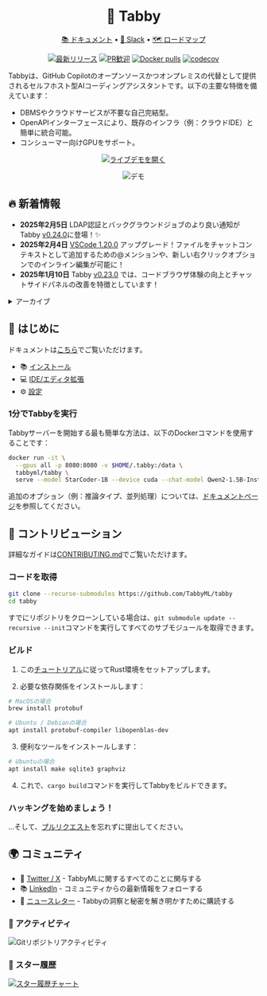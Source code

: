 <div align="center">

# 🐾 Tabby

[📚 ドキュメント](https://tabby.tabbyml.com/docs/welcome/) • [💬 Slack](https://links.tabbyml.com/join-slack) • [🗺️ ロードマップ](https://tabby.tabbyml.com/docs/roadmap/)

[![最新リリース](https://shields.io/github/v/release/TabbyML/tabby)](https://github.com/TabbyML/tabby/releases/latest)
[![PR歓迎](https://img.shields.io/badge/PRs-welcome-brightgreen.svg?style=flat-square)](https://makeapullrequest.com)
[![Docker pulls](https://img.shields.io/docker/pulls/tabbyml/tabby)](https://hub.docker.com/r/tabbyml/tabby)
[![codecov](https://codecov.io/gh/TabbyML/tabby/graph/badge.svg?token=WYVVH8MKK3)](https://codecov.io/gh/TabbyML/tabby)

</div>

Tabbyは、GitHub Copilotのオープンソースかつオンプレミスの代替として提供されるセルフホスト型AIコーディングアシスタントです。以下の主要な特徴を備えています：
* DBMSやクラウドサービスが不要な自己完結型。
* OpenAPIインターフェースにより、既存のインフラ（例：クラウドIDE）と簡単に統合可能。
* コンシューマー向けGPUをサポート。

<p align="center">
  <a target="_blank" href="https://tabby.tabbyml.com"><img alt="ライブデモを開く" src="https://img.shields.io/badge/OPEN_LIVE_DEMO-blue?logo=xcode&style=for-the-badge&logoColor=green"></a>
</p>

<p align="center">
  <img alt="デモ" src="https://user-images.githubusercontent.com/388154/230440226-9bc01d05-9f57-478b-b04d-81184eba14ca.gif">
</p>

## 🔥 新着情報
* **2025年2月5日** LDAP認証とバックグラウンドジョブのより良い通知がTabby [v0.24.0](https://github.com/TabbyML/tabby/releases/tag/v0.24.0)に登場！✨
* **2025年2月4日** [VSCode 1.20.0](https://marketplace.visualstudio.com/items/TabbyML.vscode-tabby/changelog) アップグレード！ファイルをチャットコンテキストとして追加するための@メンションや、新しい右クリックオプションでのインライン編集が可能に！
* **2025年1月10日** Tabby [v0.23.0](https://github.com/TabbyML/tabby/releases/tag/v0.23.0) では、コードブラウザ体験の向上とチャットサイドパネルの改善を特徴としています！

<details>
  <summary>アーカイブ</summary>
* **2024年12月24日** Tabby [v0.22.0](https://github.com/TabbyML/tabby/releases/tag/v0.22.0)に**通知ボックス**を導入！
* **2024年12月6日** Llamafileデプロイメント統合と強化されたアンサーエンジンユーザー体験がTabby [v0.21.0](https://github.com/TabbyML/tabby/releases/tag/v0.21.0)に登場！🚀
* **2024年11月10日** Tabby [v0.20.0](https://github.com/TabbyML/tabby/releases/tag/v0.20.0) では、アンサーエンジンで異なるバックエンドチャットモデル間の切り替えがサポートされます！
* **2024年10月30日** Tabby [v0.19.0](https://github.com/TabbyML/tabby/releases/tag/v0.19.0) では、メインページに最近共有されたスレッドを表示し、発見しやすくしています。
* **2024年7月9日** 🎉 [Codestral統合をTabbyで発表](https://tabby.tabbyml.com/blog/2024/07/09/tabby-codestral/)！
* **2024年7月5日** Tabby [v0.13.0](https://github.com/TabbyML/tabby/releases/tag/v0.13.0) は、内部エンジニアリングチームのための中央知識エンジンである***アンサーエンジン***を導入。開発チームの内部データとシームレスに統合し、開発者に信頼性の高い正確な回答を提供します。
* **2024年6月13日** [VSCode 1.7](https://marketplace.visualstudio.com/items/TabbyML.vscode-tabby/changelog) は、コーディング体験全体を通じて多用途なチャット体験を提供する重要なマイルストーンです。最新の**サイドパネルでのチャット**や**チャットコマンドによる編集**をお試しください！
* **2024年6月10日** 最新の📃ブログ投稿がTabbyでの[強化されたコードコンテキスト理解](https://tabby.tabbyml.com/blog/2024/06/11/rank-fusion-in-tabby-code-completion/)について公開されました！
* **2024年6月6日** Tabby [v0.12.0](https://github.com/TabbyML/tabby/releases/tag/v0.12.0) リリースでは、🔗**シームレスな統合**（Gitlab SSO、セルフホストGitHub/GitLabなど）、⚙️**柔軟な設定**（HTTP API統合）、🌐**拡張された機能**（コードブラウザでのリポジトリコンテキスト）を提供します。
* **2024年5月22日** Tabby [VSCode 1.6](https://marketplace.visualstudio.com/items?itemName=TabbyML.vscode-tabby) は、インライン補完での**複数の選択肢**や、**自動生成されたコミットメッセージ**🐱💻を提供します！
* **2024年5月11日** [v0.11.0](https://github.com/TabbyML/tabby/releases/tag/v0.11.0) は、📊**ストレージ使用量**の統計、🔗**GitHub & GitLab**の統合、📋**アクティビティ**ページ、待望の🤖**Ask Tabby**機能を含む重要なエンタープライズアップグレードをもたらします！
* **2024年4月22日** [v0.10.0](https://github.com/TabbyML/tabby/releases/tag/v0.10.0) がリリースされ、Tabby使用のチーム別分析を行う最新の**レポート**タブを特徴としています。
* **2024年4月19日** 📣 Tabbyは、コード補完のための[ローカルに関連するスニペット](https://github.com/TabbyML/tabby/pull/1844)（ローカルLSPからの宣言や最近変更されたコード）を組み込みました！
* **2024年4月17日** CodeGemmaとCodeQwenモデルシリーズが[公式レジストリ](https://tabby.tabbyml.com/docs/models/)に追加されました！
* **2024年3月20日** [v0.9](https://github.com/TabbyML/tabby/releases/tag/v0.9.1) がリリースされ、フル機能の管理UIを強調しています。
* **2023年12月23日** [SkyServe](https://skypilot.readthedocs.io/en/latest/serving/sky-serve.html) 🛫を使用して、[任意のクラウドにTabbyをシームレスにデプロイ](https://tabby.tabbyml.com/docs/installation/skypilot/)。
* **2023年12月15日** [v0.7.0](https://github.com/TabbyML/tabby/releases/tag/v0.7.0) がチーム管理と安全なアクセスを備えてリリースされました！
* **2023年10月15日** RAGベースのコード補完が[v0.3.0](https://github.com/TabbyML/tabby/releases/tag/v0.3.0)🎉で有効になりました！Tabbyがリポジトリレベルのコンテキストを利用してさらに賢くなる方法を説明する[ブログ投稿](https://tabby.tabbyml.com/blog/2023/10/16/repository-context-for-code-completion/)をチェックしてください！
* **2023年11月27日** [v0.6.0](https://github.com/TabbyML/tabby/releases/tag/v0.6.0) がリリースされました！
* **2023年11月9日** [v0.5.5](https://github.com/TabbyML/tabby/releases/tag/v0.5.5) がリリースされました！UIの再設計とパフォーマンスの向上を伴います。
* **2023年10月24日** ⛳️ [VSCode/Vim/IntelliJ](https://tabby.tabbyml.com/docs/extensions) 向けのTabby IDEプラグインの大規模アップデート！
* **2023年10月4日** Tabbyがサポートする最新のモデルを確認するには、[モデルディレクトリ](https://tabby.tabbyml.com/docs/models/)をチェックしてください。
* **2023年9月18日** AppleのM1/M2 Metal推論サポートが[v0.1.1](https://github.com/TabbyML/tabby/releases/tag/v0.1.1)に登場！
* **2023年8月31日** Tabbyの最初の安定版リリース[v0.0.1](https://github.com/TabbyML/tabby/releases/tag/v0.0.1) 🥳。
* **2023年8月28日** [CodeLlama 7B](https://github.com/TabbyML/tabby/issues/370) の実験的サポート。
* **2023年8月24日** Tabbyが[JetBrains Marketplace](https://plugins.jetbrains.com/plugin/22379-tabby)に登場！

</details>

## 👋 はじめに

ドキュメントは[こちら](https://tabby.tabbyml.com/docs/getting-started)でご覧いただけます。
- 📚 [インストール](https://tabby.tabbyml.com/docs/installation/)
- 💻 [IDE/エディタ拡張](https://tabby.tabbyml.com/docs/extensions/)
- ⚙️ [設定](https://tabby.tabbyml.com/docs/configuration)

### 1分でTabbyを実行
Tabbyサーバーを開始する最も簡単な方法は、以下のDockerコマンドを使用することです：

```bash
docker run -it \
  --gpus all -p 8080:8080 -v $HOME/.tabby:/data \
  tabbyml/tabby \
  serve --model StarCoder-1B --device cuda --chat-model Qwen2-1.5B-Instruct
```
追加のオプション（例：推論タイプ、並列処理）については、[ドキュメントページ](https://tabbyml.github.io/tabby)を参照してください。

## 🤝 コントリビューション

詳細なガイドは[CONTRIBUTING.md](https://github.com/TabbyML/tabby/blob/main/CONTRIBUTING.md)でご覧いただけます。

### コードを取得

```bash
git clone --recurse-submodules https://github.com/TabbyML/tabby
cd tabby
```

すでにリポジトリをクローンしている場合は、`git submodule update --recursive --init`コマンドを実行してすべてのサブモジュールを取得できます。

### ビルド

1. この[チュートリアル](https://www.rust-lang.org/learn/get-started)に従ってRust環境をセットアップします。

2. 必要な依存関係をインストールします：
```bash
# MacOSの場合
brew install protobuf

# Ubuntu / Debianの場合
apt install protobuf-compiler libopenblas-dev
```

3. 便利なツールをインストールします：
```bash
# Ubuntuの場合
apt install make sqlite3 graphviz
```

4. これで、`cargo build`コマンドを実行してTabbyをビルドできます。

### ハッキングを始めましょう！
...そして、[プルリクエスト](https://github.com/TabbyML/tabby/compare)を忘れずに提出してください。

## 🌍 コミュニティ
- 🎤 [Twitter / X](https://twitter.com/Tabby_ML) - TabbyMLに関するすべてのことに関与する
- 📚 [LinkedIn](https://www.linkedin.com/company/tabbyml/) - コミュニティからの最新情報をフォローする
- 💌 [ニュースレター](https://newsletter.tabbyml.com/archive) - Tabbyの洞察と秘密を解き明かすために購読する

### 🔆 アクティビティ

![Gitリポジトリアクティビティ](https://repobeats.axiom.co/api/embed/e4ef0fbd12e586ef9ea7d72d1fb4f5c5b88d78d5.svg "Repobeats analytics image")

### 🌟 スター履歴

[![スター履歴チャート](https://api.star-history.com/svg?repos=tabbyml/tabby&type=Date)](https://star-history.com/#tabbyml/tabby&Date)